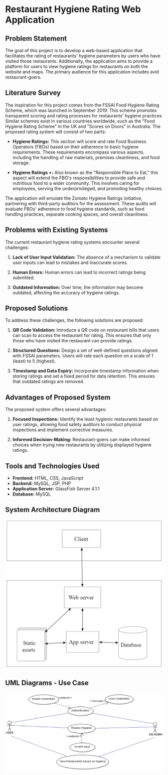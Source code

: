 # Restaurant Hygiene Rating Web Application

## Problem Statement

The goal of this project is to develop a web-based application that facilitates the rating of restaurants' hygiene parameters by users who have visited those restaurants. Additionally, the application aims to provide a platform for users to view hygiene ratings for restaurants on both the website and maps. The primary audience for this application includes avid restaurant-goers.

## Literature Survey

The inspiration for this project comes from the FSSAI Food Hygiene Rating Scheme, which was launched in September 2019. This scheme promotes transparent scoring and rating processes for restaurants' hygiene practices. Similar schemes exist in various countries worldwide, such as the "Food Hygiene Rating Scheme" in the UK and "Scores on Doors" in Australia. The proposed rating system will consist of two parts:

- **Hygiene Ratings:** This section will score and rate Food Business Operators (FBOs) based on their adherence to basic hygiene requirements. These requirements encompass various aspects, including the handling of raw materials, premises cleanliness, and food storage.

- **Hygiene Ratings +:** Also known as the "Responsible Place to Eat," this aspect will extend the FBO's responsibilities to provide safe and nutritious food to a wider community. This involves caring for employees, serving the underprivileged, and promoting healthy choices.

The application will emulate the Zomato Hygiene Ratings initiative, partnering with third-party auditors for the assessment. These audits will evaluate FBOs' adherence to food hygiene standards, such as food handling practices, separate cooking spaces, and overall cleanliness.

## Problems with Existing Systems

The current restaurant hygiene rating systems encounter several challenges:

1. **Lack of User Input Validation:** The absence of a mechanism to validate user inputs can lead to mistakes and inaccurate scores.

2. **Human Errors:** Human errors can lead to incorrect ratings being submitted.

3. **Outdated Information:** Over time, the information may become outdated, affecting the accuracy of hygiene ratings.

## Proposed Solutions

To address these challenges, the following solutions are proposed:

1. **QR Code Validation:** Introduce a QR code on restaurant bills that users can scan to access the restaurant for rating. This ensures that only those who have visited the restaurant can provide ratings.

2. **Structured Questions:** Design a set of well-defined questions aligned with FSSAI parameters. Users will rate each question on a scale of 1 (least) to 5 (highest).

3. **Timestamp and Data Expiry:** Incorporate timestamp information when storing ratings and set a fixed period for data retention. This ensures that outdated ratings are removed.

## Advantages of Proposed System

The proposed system offers several advantages:

1. **Focused Inspections:** Identify the least hygienic restaurants based on user ratings, allowing food safety auditors to conduct physical inspections and implement corrective measures.

2. **Informed Decision-Making:** Restaurant-goers can make informed choices when trying new restaurants by utilizing displayed hygiene ratings.

## Tools and Technologies Used

- **Frontend:** HTML, CSS, JavaScript
- **Backend:** MySQL, JSP, PHP
- **Application Server:** GlassFish Server 4.1.1
- **Database:** MySQL

## System Architecture Diagram
![System Architecture](https://github.com/pooja-krishan/DineHygiene/blob/main/system-architecture.PNG)

## UML Diagrams - Use Case
![Use Case](https://github.com/pooja-krishan/DineHygiene/blob/main/use-case.PNG)

